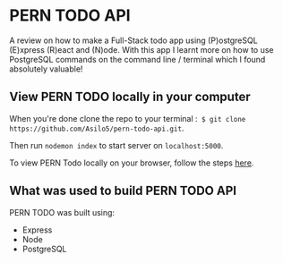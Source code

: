 # PERN TODO API

A review on how to make a Full-Stack todo app using (P)ostgreSQL (E)xpress (R)eact and (N)ode. With this app I learnt more on how to use PostgreSQL commands on the command line / terminal which I found absolutely valuable!

## View PERN TODO locally in your computer

When you're done clone the repo to your terminal :``` $ git clone https://github.com/Asilo5/pern-todo-api.git```.

Then run ``` nodemon index ``` to start server on ``` localhost:5000 ```.

To view PERN Todo locally on your browser, follow the steps [here](https://github.com/Asilo5/pern-todo-ui).

## What was used to build PERN TODO API

PERN TODO was built using:
  - Express
  - Node
  - PostgreSQL
